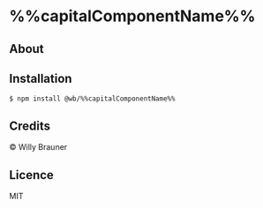 # %%capitalComponentName%% 

## About

## Installation 

```shell script
$ npm install @wb/%%capitalComponentName%%
```

## Credits

© Willy Brauner

## Licence

MIT
